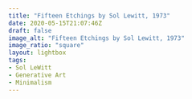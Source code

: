 ```yaml
---
title: "Fifteen Etchings by Sol Lewitt, 1973"
date: 2020-05-15T21:07:46Z
draft: false
image_alt: "Fifteen Etchings by Sol Lewitt, 1973"
image_ratio: "square"
layout: lightbox
tags:
- Sol LeWitt
- Generative Art
- Minimalism
---
```

